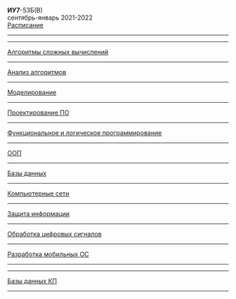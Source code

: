 **ИУ7**-53Б(В) \
сентябрь-январь 2021-2022 \
[Расписание](https://www.isot.bmstu.ru/a0x/documents/2edu/shedules/) 
____________________________________
____________________________________
[Алгоритмы сложных вычислений]() 
____________________________________
[Анализ алгоритмов]() 
____________________________________
[Моделирование]() 
____________________________________
[Проектирование ПО]() 
____________________________________
[Функциональное и логическое программирование]() 
____________________________________
[ООП]() 
____________________________________
[Базы данных]() 
____________________________________
[Компьютерные сети]() 
____________________________________
[Защита информации]() 
____________________________________
[Обработка цифровых сигналов]() 
____________________________________
[Разработка мобильных ОС]() 
____________________________________

____________________________________
[Базы данных КП]() 
____________________________________
